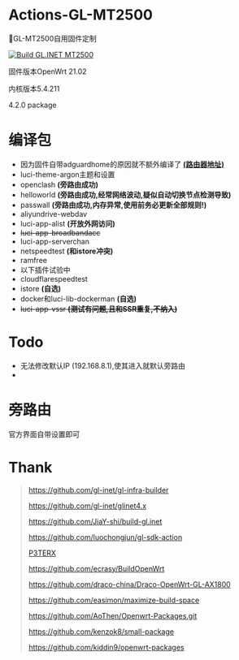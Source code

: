 # Actions-GL-MT2500
📌GL-MT2500自用固件定制

[![Build GL.INET MT2500](https://github.com/AoThen/Actions-GL-MT2500/actions/workflows/GL.INET_Lite.yml/badge.svg)](https://github.com/AoThen/Actions-GL-MT2500/actions/workflows/GL.INET_Lite.yml)

固件版本OpenWrt 21.02

内核版本5.4.211

4.2.0 package

# 编译包
- 因为固件自带adguardhome的原因就不额外编译了   [**(路由器地址)**](http://192.168.8.1/#/adguardhome)
- luci-theme-argon主题和设置
- openclash **(旁路由成功)**
- helloworld **(旁路由成功,经常网络波动,疑似自动切换节点检测导致)**
- passwall **(旁路由成功,内存异常,使用前务必更新全部规则!)**
- aliyundrive-webdav
- luci-app-alist **(开放外网访问)**
- ~~luci-app-broadbandacc~~
- luci-app-serverchan
- netspeedtest **(和istore冲突)**
- ramfree
- 以下插件试验中
- cloudflarespeedtest
- istore **(自选)**
- docker和luci-lib-dockerman  **(自选)**
- ~~luci-app-vssr **(测试有问题,且和SSR重复,不纳入)**~~


# Todo

- 无法修改默认IP (192.168.8.1),使其进入就默认旁路由
- 
# 旁路由

官方界面自带设置即可


# Thank
> https://github.com/gl-inet/gl-infra-builder
>
> https://github.com/gl-inet/glinet4.x
> 
> https://github.com/JiaY-shi/build-gl.inet
> 
> https://github.com/luochongjun/gl-sdk-action
> 
> [P3TERX](https://p3terx.com)
>
> https://github.com/ecrasy/BuildOpenWrt
> 
> https://github.com/draco-china/Draco-OpenWrt-GL-AX1800
>
> https://github.com/easimon/maximize-build-space
>
> https://github.com/AoThen/Openwrt-Packages.git
>
> https://github.com/kenzok8/small-package
>
> https://github.com/kiddin9/openwrt-packages
> 
